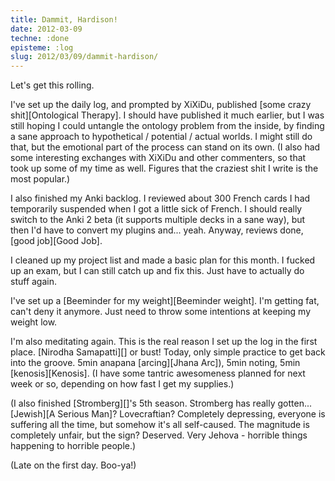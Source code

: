 ```yaml
---
title: Dammit, Hardison!
date: 2012-03-09
techne: :done
episteme: :log
slug: 2012/03/09/dammit-hardison/
---
```


Let's get this rolling.

I've set up the daily log, and prompted by XiXiDu, published [some crazy shit][Ontological Therapy]. I should have published it much earlier, but I was still hoping I could untangle the ontology problem from the inside, by finding a sane approach to hypothetical / potential / actual worlds. I might still do that, but the emotional part of the process can stand on its own. (I also had some interesting exchanges with XiXiDu and other commenters, so that took up some of my time as well. Figures that the craziest shit I write is the most popular.)

I also finished my Anki backlog. I reviewed about 300 French cards I had temporarily suspended when I got a little sick of French. I should really switch to the Anki 2 beta (it supports multiple decks in a sane way), but then I'd have to convert my plugins and... yeah. Anyway, reviews done, [good job][Good Job].

I cleaned up my project list and made a basic plan for this month. I fucked up an exam, but I can still catch up and fix this. Just have to actually do stuff again.

I've set up a [Beeminder for my weight][Beeminder weight]. I'm getting fat, can't deny it anymore. Just need to throw some intentions at keeping my weight low.

I'm also meditating again. This is the real reason I set up the log in the first place. [Nirodha Samapatti][] or bust! Today, only simple practice to get back into the groove. 5min anapana [arcing][Jhana Arc]), 5min noting, 5min [kenosis][Kenosis]. (I have some tantric awesomeness planned for next week or so, depending on how fast I get my supplies.)

(I also finished [Stromberg][]'s 5th season. Stromberg has really gotten... [Jewish][A Serious Man]? Lovecraftian? Completely depressing, everyone is suffering all the time, but somehow it's all self-caused. The magnitude is completely unfair, but the sign? Deserved. Very Jehova - horrible things happening to horrible people.)

(Late on the first day. Boo-ya!)
